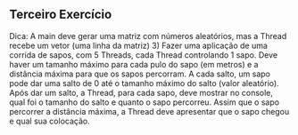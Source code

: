 ## Terceiro Exercício
Dica: A main deve gerar uma matriz com números aleatórios, mas a Thread recebe um vetor (uma linha da matriz)
3) Fazer uma aplicação de uma corrida de sapos, com 5 Threads, cada Thread controlando 1 sapo. Deve haver um
tamanho máximo para cada pulo do sapo (em metros) e a distância máxima para que os sapos percorram. A cada salto,
um sapo pode dar uma salto de 0 até o tamanho máximo do salto (valor aleatório). Após dar um salto, a Thread, para cada sapo, deve mostrar no console, qual foi o tamanho do salto e quanto o sapo percorreu. Assim que o sapo percorrer a distância máxima, a Thread deve apresentar que o sapo chegou e qual sua colocação.
